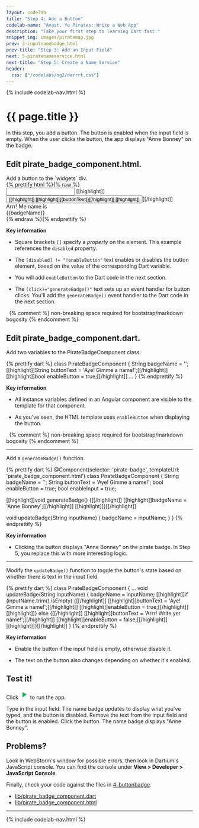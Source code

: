 ```yaml
---
layout: codelab
title: "Step 4: Add a Button"
codelab-name: "Avast, Ye Pirates: Write a Web App"
description: "Take your first step to learning Dart fast."
snippet_img: images/piratemap.jpg
prev: 3-inputnamebadge.html
prev-title: "Step 3: Add an Input Field"
next: 5-piratenameservice.html
next-title: "Step 5: Create a Name Service"
header:
  css: ["/codelabs/ng2/darrrt.css"]
---
```


{% include codelab-nav.html %}

# {{ page.title }}

In this step, you add a button.
The button is enabled when the input field is empty.
When the user clicks the button,
the app displays "Anne Bonney" on the badge.

## <i class="fa fa-anchor"> </i> Edit pirate_badge_component.html.

<div class="trydart-step-details" markdown="1">
Add a button to the `widgets` div.
</div>

<div class="row"> <div class="col-md-7" markdown="1">

<div class="trydart-step-details" markdown="1">
{% prettify html %}{% raw %}
<div class="widgets">
  <input (input)="updateBadge($event.target.value)"
         type="text" maxlength="15">
  [[highlight]]<button [disabled]="!enableButton" (click)="generateBadge()">[[/highlight]]
    [[highlight]]{{buttonText}}[[/highlight]]
  [[highlight]]</button>[[/highlight]]
</div>
<div class="badge">
  <div class="greeting">Arrr! Me name is</div>
  <div class="name">{{badgeName}}</div>
</div>
{% endraw %}{% endprettify %}
</div>

</div> <div class="col-md-5" markdown="1">

<i class="fa fa-key key-header"> </i> <strong> Key information </strong>

* Square brackets `[]` specify a _property_ on the element.
  This example references the `disabled` property.

* The `[disabled] != "!enableButton"` text enables or disables
  the button element, based on the value of the corresponding Dart variable.

* You will add `enableButton` to the Dart code in the next section.

* The `(click)="generateBadge()"` text sets up an event handler for button
  clicks.  You'll add the `generateBadge()` event handler to the Dart
  code in the next section.

&nbsp; {% comment %} non-breaking space required for bootstrap/markdown bogosity {% endcomment %}

</div></div>

## <i class="fa fa-anchor"> </i> Edit pirate_badge_component.dart.

<div class="trydart-step-details" markdown="1">
Add two variables to the PirateBadgeComponent class.
</div>

<div class="row"> <div class="col-md-7" markdown="1">

<div class="trydart-step-details" markdown="1">

{% prettify dart %}
class PirateBadgeComponent {
  String badgeName = '';
  [[highlight]]String buttonText = 'Aye! Gimme a name!';[[/highlight]]
  [[highlight]]bool enableButton = true;[[/highlight]]
  ...
}
{% endprettify %}

</div>

</div> <div class="col-md-5" markdown="1">

<i class="fa fa-key key-header"> </i> <strong> Key information </strong>

* All instance variables defined in an Angular component are visible
  to the template for that component.

* As you've seen, the HTML template uses `enableButton`
  when displaying the button.

&nbsp; {% comment %} non-breaking space required for bootstrap/markdown bogosity {% endcomment %}

</div> </div>

<div class="trydart-step-details" markdown="1">

<hr>

Add a `generateBadge()` function.
</div>

<div class="row"> <div class="col-md-7" markdown="1">

<div class="trydart-step-details">
{% prettify dart %}
@Component(selector: 'pirate-badge', templateUrl: 'pirate_badge_component.html')
class PirateBadgeComponent {
  String badgeName = '';
  String buttonText = 'Aye! Gimme a name!';
  bool enableButton = true;
  bool enableInput = true;

  [[highlight]]void generateBadge() {[[/highlight]]
    [[highlight]]badgeName = 'Anne Bonney';[[/highlight]]
  [[highlight]]}[[/highlight]]

  void updateBadge(String inputName) {
    badgeName = inputName;
  }
}
{% endprettify %}
</div>

</div> <div class="col-md-5" markdown="1">

<i class="fa fa-key key-header"> </i> <strong> Key information </strong>

* Clicking the button displays "Anne Bonney" on the pirate badge.
  In Step 5, you replace this with more interesting logic.

</div></div>

<div class="trydart-step-details" markdown="1">

<hr>

Modify the `updateBadge()` function to toggle the button's
state based on whether there is text in the input field.
</div>

<div class="row"> <div class="col-md-7" markdown="1">

<div class="trydart-step-details">
{% prettify dart %}
class PirateBadgeComponent {
  ...
  void updateBadge(String inputName) {
    badgeName = inputName;
    [[highlight]]if (inputName.trim().isEmpty) {[[/highlight]]
      [[highlight]]buttonText = 'Aye! Gimme a name!';[[/highlight]]
      [[highlight]]enableButton = true;[[/highlight]]
    [[highlight]]} else {[[/highlight]]
      [[highlight]]buttonText = 'Arrr! Write yer name!';[[/highlight]]
      [[highlight]]enableButton = false;[[/highlight]]
    [[highlight]]}[[/highlight]]
  }
{% endprettify %}
</div>

</div> <div class="col-md-5" markdown="1">

<i class="fa fa-key key-header"> </i> <strong> Key information </strong>

* Enable the button if the input field is empty,
  otherwise disable it.

* The text on the button also changes depending on whether it's
  enabled.

</div></div>

## <i class="fa fa-anchor"> </i> Test it!

<div class="trydart-step-details" markdown="1">

Click <img src="images/run.png" alt="the green arrow"> to run the app.

Type in the input field. The name badge updates to display what you've typed,
and the button is disabled.  Remove the text from the input field and the
button is enabled. Click the button. The name badge displays "Anne Bonney".

## Problems?

Look in WebStorm's window for possible errors, then look
in Dartium's JavaScript console. You can find the console under
**View > Developer > JavaScript Console**.

Finally, check your code against the files in
[4-buttonbadge](https://github.com/dart-lang/one-hour-codelab/tree/ng2/ng2/4-buttonbadge).

* [lib/pirate_badge_component.dart](https://raw.githubusercontent.com/dart-lang/one-hour-codelab/ng2/ng2/4-buttonbadge/lib/pirate_badge_component.dart)
* [lib/pirate_badge_component.html](https://raw.githubusercontent.com/dart-lang/one-hour-codelab/ng2/ng2/4-buttonbadge/lib/pirate_badge_component.html)

<hr>

{% include codelab-nav.html %}
